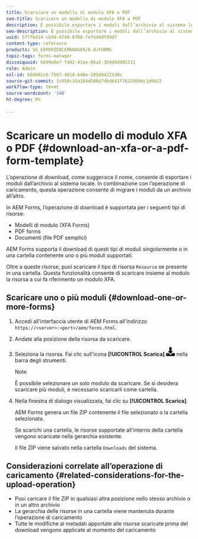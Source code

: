 ```yaml
---
title: Scaricare un modello di modulo XFA o PDF
seo-title: Scaricare un modello di modulo XFA o PDF
description: È possibile esportare i moduli dall’archivio al sistema locale ed eseguire la migrazione dei moduli scaricati nel nuovo archivio.
seo-description: È possibile esportare i moduli dall’archivio al sistema locale ed eseguire la migrazione dei moduli scaricati nel nuovo archivio.
uuid: 5f7fbd14-cb9d-4749-8708-7efe49df89d7
content-type: reference
products: SG_EXPERIENCEMANAGER/6.4/FORMS
topic-tags: forms-manager
discoiquuid: 6699e0e7-fd42-41ae-86a2-3b940d905111
role: Admin
exl-id: 68d881c6-7507-4018-b40e-205604221d0c
source-git-commit: 3c050c33a384d586d74bd641f7622989dc1d6b22
workflow-type: tm+mt
source-wordcount: '340'
ht-degree: 0%

---
```


# Scaricare un modello di modulo XFA o PDF {#download-an-xfa-or-a-pdf-form-template}

L’operazione di download, come suggerisce il nome, consente di esportare i moduli dall’archivio al sistema locale. In combinazione con l’operazione di caricamento, questa operazione consente di migrare i moduli da un archivio all’altro.

In AEM Forms, l’operazione di download è supportata per i seguenti tipi di risorse:

* Modelli di modulo (XFA Forms)
* PDF forms
* Documenti (file PDF semplici)

AEM Forms supporta il download di questi tipi di moduli singolarmente o in una cartella contenente uno o più moduli supportati.

Oltre a queste risorse, puoi scaricare il tipo di risorsa `Resource` se presente in una cartella. Questa funzionalità consente di scaricare insieme al modulo la risorsa a cui fa riferimento un modulo XFA.

## Scaricare uno o più moduli {#download-one-or-more-forms}

1. Accedi all&#39;interfaccia utente di AEM Forms all&#39;indirizzo `https://<server>:<port>/aem/forms.html`.

1. Andate alla posizione della risorsa da scaricare.

1. Seleziona la risorsa. Fai clic sull&#39;icona **[!UICONTROL Scarica]** ![aem6forms_download](assets/aem6forms_download.png) nella barra degli strumenti.

   >[!NOTE]
   >
   >È possibile selezionare un solo modulo da scaricare. Se si desidera scaricare più moduli, è necessario scaricarli come cartella.

1. Nella finestra di dialogo visualizzata, fai clic su **[!UICONTROL Scarica]**.

   AEM Forms genera un file ZIP contenente il file selezionato o la cartella selezionata.

   Se scarichi una cartella, le risorse supportate all’interno della cartella vengono scaricate nella gerarchia esistente.

   Il file ZIP viene salvato nella cartella `Downloads` del sistema.

## Considerazioni correlate all’operazione di caricamento {#related-considerations-for-the-upload-operation}

* Puoi caricare il file ZIP in qualsiasi altra posizione nello stesso archivio o in un altro archivio
* La gerarchia delle risorse in una cartella viene mantenuta durante l’operazione di caricamento
* Tutte le modifiche ai metadati apportate alle risorse scaricate prima del download vengono applicate al momento del caricamento
